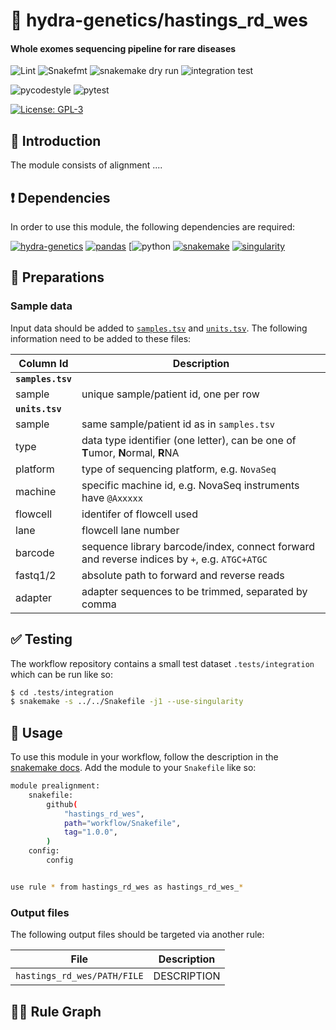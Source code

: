 # :snake: hydra-genetics/hastings_rd_wes

#### Whole exomes sequencing pipeline for rare diseases

![Lint](https://github.com/hydra-genetics/hastings_rd_wes/actions/workflows/lint.yaml/badge.svg?branch=develop)
![Snakefmt](https://github.com/hydra-genetics/hastings_rd_wes/actions/workflows/snakefmt.yaml/badge.svg?branch=develop)
![snakemake dry run](https://github.com/hydra-genetics/hastings_rd_wes/actions/workflows/snakemake-dry-run.yaml/badge.svg?branch=develop)
![integration test](https://github.com/hydra-genetics/hastings_rd_wes/actions/workflows/integration1.yaml/badge.svg?branch=develop)

![pycodestyle](https://github.com/hydra-genetics/hastings_rd_wes/actions/workflows/pycodestyl.yaml/badge.svg?branch=develop)
![pytest](https://github.com/hydra-genetics/hastings_rd_wes/actions/workflows/pytest.yaml/badge.svg?branch=develop)

[![License: GPL-3](https://img.shields.io/badge/License-GPL3-yellow.svg)](https://opensource.org/licenses/gpl-3.0.html)

## :speech_balloon: Introduction

The module consists of alignment  ....

## :heavy_exclamation_mark: Dependencies

In order to use this module, the following dependencies are required:

[![hydra-genetics](https://img.shields.io/badge/hydragenetics-v0.9.1-blue)](https://github.com/hydra-genetics/)
[![pandas](https://img.shields.io/badge/pandas-1.3.1-blue)](https://pandas.pydata.org/)
[![python](https://img.shields.io/badge/python-3.8-blue)
[![snakemake](https://img.shields.io/badge/snakemake-6.8.0-blue)](https://snakemake.readthedocs.io/en/stable/)
[![singularity](https://img.shields.io/badge/singularity-3.0.0-blue)](https://sylabs.io/docs/)

## :school_satchel: Preparations

### Sample data

Input data should be added to [`samples.tsv`](https://github.com/hydra-genetics/hastings_rd_wes/blob/develop/config/samples.tsv)
and [`units.tsv`](https://github.com/hydra-genetics/hastings_rd_wes/blob/develop/config/units.tsv).
The following information need to be added to these files:

| Column Id | Description |
| --- | --- |
| **`samples.tsv`** |
| sample | unique sample/patient id, one per row |
| **`units.tsv`** |
| sample | same sample/patient id as in `samples.tsv` |
| type | data type identifier (one letter), can be one of **T**umor, **N**ormal, **R**NA |
| platform | type of sequencing platform, e.g. `NovaSeq` |
| machine | specific machine id, e.g. NovaSeq instruments have `@Axxxxx` |
| flowcell | identifer of flowcell used |
| lane | flowcell lane number |
| barcode | sequence library barcode/index, connect forward and reverse indices by `+`, e.g. `ATGC+ATGC` |
| fastq1/2 | absolute path to forward and reverse reads |
| adapter | adapter sequences to be trimmed, separated by comma |

## :white_check_mark: Testing

The workflow repository contains a small test dataset `.tests/integration` which can be run like so:

```bash
$ cd .tests/integration
$ snakemake -s ../../Snakefile -j1 --use-singularity
```

## :rocket: Usage

To use this module in your workflow, follow the description in the
[snakemake docs](https://snakemake.readthedocs.io/en/stable/snakefiles/modularization.html#modules).
Add the module to your `Snakefile` like so:

```bash
module prealignment:
    snakefile:
        github(
            "hastings_rd_wes",
            path="workflow/Snakefile",
            tag="1.0.0",
        )
    config:
        config


use rule * from hastings_rd_wes as hastings_rd_wes_*
```

### Output files

The following output files should be targeted via another rule:

| File | Description |
|---|---|
| `hastings_rd_wes/PATH/FILE` | DESCRIPTION |

## :judge: Rule Graph
